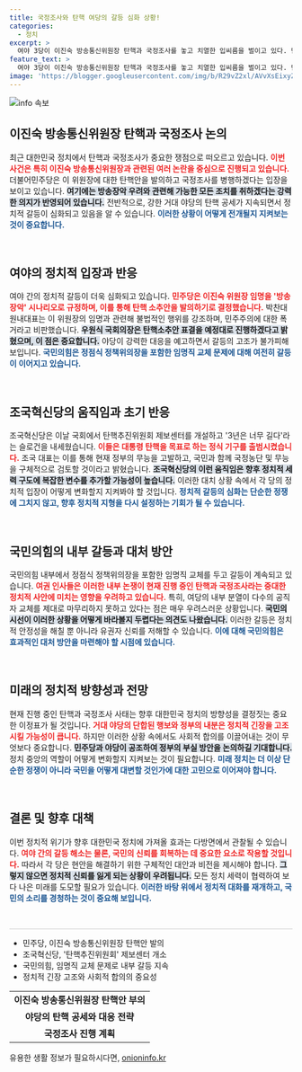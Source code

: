 ```yaml
---
title: 국정조사와 탄핵 여당의 갈등 심화 상황!
categories:
  - 정치
excerpt: >
  여야 3당이 이진숙 방송통신위원장 탄핵과 국정조사를 놓고 치열한 입씨름을 벌이고 있다. 민주당은 불법 이사 선임과 방송장악 시나리오를 강조하며 구체적 조치를 예고했고, 조국혁신당은 대통령 탄핵 목표를 선언했다. 국민의힘은 내부 갈등으로 혼란을 겪고 있다. 역대급 전투력의 정치 지형이 펼쳐지고 있다! 클릭하세요!
feature_text: >
  여야 3당이 이진숙 방송통신위원장 탄핵과 국정조사를 놓고 치열한 입씨름을 벌이고 있다. 민주당은 불법 이사 선임과 방송장악 시나리오를 강조하며 구체적 조치를 예고했고, 조국혁신당은 대통령 탄핵 목표를 선언했다. 국민의힘은 내부 갈등으로 혼란을 겪고 있다. 역대급 전투력의 정치 지형이 펼쳐지고 있다! 클릭하세요!
image: 'https://blogger.googleusercontent.com/img/b/R29vZ2xl/AVvXsEixyZcFfHzMRdzZMjFBmAUKJYCLCGyLL1o632UiGVXcaFdKo_bkvkuCioo0uUKlGfBVcT3P84aROyZIXSBEx3Aw5nCQ3pTgDom1WDC4m8eifvWiAmWEEVb4x6G_l8C0QH225ldMjyaFvpxGEBGNO37VmDTDMHGhJPq73UglMfDca1-0aw/s1600/blogspot.png'
---
```


<p><img src="https://blogger.googleusercontent.com/img/b/R29vZ2xl/AVvXsEixyZcFfHzMRdzZMjFBmAUKJYCLCGyLL1o632UiGVXcaFdKo_bkvkuCioo0uUKlGfBVcT3P84aROyZIXSBEx3Aw5nCQ3pTgDom1WDC4m8eifvWiAmWEEVb4x6G_l8C0QH225ldMjyaFvpxGEBGNO37VmDTDMHGhJPq73UglMfDca1-0aw/s1600/blogspot.png" alt="info 속보" /></p>

<h2 data-ke-size="size26">이진숙 방송통신위원장 탄핵과 국정조사 논의</h2>

<p data-ke-size="size16">최근 대한민국 정치에서 탄핵과 국정조사가 중요한 쟁점으로 떠오르고 있습니다. <b><span style="color: #ee2323;">이번 사건은 특히 이진숙 방송통신위원장과 관련된 여러 논란을 중심으로 진행되고 있습니다.</span></b> 더불어민주당은 이 위원장에 대한 탄핵안을 발의하고 국정조사를 병행하겠다는 입장을 보이고 있습니다. <b><span style="background-color: #21538527;">여기에는 방송장악 우려와 관련해 가능한 모든 조치를 취하겠다는 강력한 의지가 반영되어 있습니다.</span></b> 전반적으로, 강한 거대 야당의 탄핵 공세가 지속되면서 정치적 갈등이 심화되고 있음을 알 수 있습니다. <b><span style="color: #1a5490;">이러한 상황이 어떻게 전개될지 지켜보는 것이 중요합니다.</span></b></p>

<p data-ke-size="size16">&nbsp;</p>

<h2 data-ke-size="size26">여야의 정치적 입장과 반응</h2>

<p data-ke-size="size16">여야 간의 정치적 갈등이 더욱 심화되고 있습니다. <b><span style="color: #ee2323;">민주당은 이진숙 위원장 임명을 '방송 장악' 시나리오로 규정하며, 이를 통해 탄핵 소추안을 발의하기로 결정했습니다.</span></b> 박찬대 원내대표는 이 위원장의 임명과 관련해 불법적인 행위를 강조하며, 민주주의에 대한 폭거라고 비판했습니다. <b><span style="background-color: #21538527;">우원식 국회의장은 탄핵소추안 표결을 예정대로 진행하겠다고 밝혔으며, 이 점은 중요합니다.</span></b> 야당이 강력한 대응을 예고하면서 갈등의 고조가 불가피해 보입니다. <b><span style="color: #1a5490;">국민의힘은 정점식 정책위의장을 포함한 임명직 교체 문제에 대해 여전히 갈등이 이어지고 있습니다.</span></b></p>

<p data-ke-size="size16">&nbsp;</p>

<h2 data-ke-size="size26">조국혁신당의 움직임과 초기 반응</h2>

<p data-ke-size="size16">조국혁신당은 이날 국회에서 탄핵추진위원회 제보센터를 개설하고 '3년은 너무 길다'라는 슬로건을 내세웠습니다. <b><span style="color: #ee2323;">이들은 대통령 탄핵을 목표로 하는 정식 기구를 출범시켰습니다.</span></b> 조국 대표는 이를 통해 현재 정부의 무능을 고발하고, 국민과 함께 국정농단 및 무능을 구체적으로 검토할 것이라고 밝혔습니다. <b><span style="background-color: #21538527;">조국혁신당의 이런 움직임은 향후 정치적 세력 구도에 복잡한 변수를 추가할 가능성이 높습니다.</span></b> 이러한 대치 상황 속에서 각 당의 정치적 입장이 어떻게 변화할지 지켜봐야 할 것입니다. <b><span style="color: #1a5490;">정치적 갈등의 심화는 단순한 정쟁에 그치지 않고, 향후 정치적 지형을 다시 설정하는 기회가 될 수 있습니다.</span></b></p>

<p data-ke-size="size16">&nbsp;</p>

<h2 data-ke-size="size26">국민의힘의 내부 갈등과 대처 방안</h2>

<p data-ke-size="size16">국민의힘 내부에서 정점식 정책위의장을 포함한 임명직 교체를 두고 갈등이 계속되고 있습니다. <b><span style="color: #ee2323;">여권 인사들은 이러한 내부 논쟁이 현재 진행 중인 탄핵과 국정조사라는 중대한 정치적 사안에 미치는 영향을 우려하고 있습니다.</span></b> 특히, 여당의 내부 분열이 다수의 공직자 교체를 제대로 마무리하지 못하고 있다는 점은 매우 우려스러운 상황입니다. <b><span style="background-color: #21538527;">국민의 시선이 이러한 상황을 어떻게 바라볼지 두렵다는 의견도 나왔습니다.</span></b> 이러한 갈등은 정치적 안정성을 해칠 뿐 아니라 유권자 신뢰를 저해할 수 있습니다. <b><span style="color: #1a5490;">이에 대해 국민의힘은 효과적인 대처 방안을 마련해야 할 시점에 있습니다.</span></b></p>

<p data-ke-size="size16">&nbsp;</p>

<h2 data-ke-size="size26">미래의 정치적 방향성과 전망</h2>

<p data-ke-size="size16">현재 진행 중인 탄핵과 국정조사 사태는 향후 대한민국 정치의 방향성을 결정짓는 중요한 이정표가 될 것입니다. <b><span style="color: #ee2323;">거대 야당의 단합된 행보와 정부의 내분은 정치적 긴장을 고조시킬 가능성이 큽니다.</span></b> 하지만 이러한 상황 속에서도 사회적 합의를 이끌어내는 것이 무엇보다 중요합니다. <b><span style="background-color: #21538527;">민주당과 야당이 공조하여 정부의 부실 방안을 논의하길 기대합니다.</span></b> 정치 중앙의 역할이 어떻게 변화할지 지켜보는 것이 필요합니다. <b><span style="color: #1a5490;">미래 정치는 더 이상 단순한 정쟁이 아니라 국민을 어떻게 대변할 것인가에 대한 고민으로 이어져야 합니다.</span></b></p>

<p data-ke-size="size16">&nbsp;</p>

<h2 data-ke-size="size26">결론 및 향후 대책</h2>

<p data-ke-size="size16">이번 정치적 위기가 향후 대한민국 정치에 가져올 효과는 다방면에서 관찰될 수 있습니다. <b><span style="color: #ee2323;">여야 간의 갈등 해소는 물론, 국민의 신뢰를 회복하는 데 중요한 요소로 작용할 것입니다.</span></b> 따라서 각 당은 현안을 해결하기 위한 구체적인 대안과 비전을 제시해야 합니다. <b><span style="background-color: #21538527;">그렇지 않으면 정치적 신뢰를 잃게 되는 상황이 우려됩니다.</span></b> 모든 정치 세력이 협력하여 보다 나은 미래를 도모할 필요가 있습니다. <b><span style="color: #1a5490;">이러한 바탕 위에서 정치적 대화를 재개하고, 국민의 소리를 경청하는 것이 중요해 보입니다.</span></b></p>

<p data-ke-size="size16">&nbsp;</p>

<hr style="height: 1px; border: none; color: #ccc; background-color: #ccc;"/>

<ul>
    <li>민주당, 이진숙 방송통신위원장 탄핵안 발의</li>
    <li>조국혁신당, '탄핵추진위원회' 제보센터 개소</li>
    <li>국민의힘, 임명직 교체 문제로 내부 갈등 지속</li>
    <li>정치적 긴장 고조와 사회적 합의의 중요성</li>
</ul>

<table>
    <tr>
        <td style="text-align: center; height: 17px;"><b>이진숙 방송통신위원장 탄핵안 부의</b></td>
    </tr>
    <tr>
        <td style="text-align: center; height: 17px;"><b>야당의 탄핵 공세와 대응 전략</b></td>
    </tr>
    <tr>
        <td style="text-align: center; height: 17px;"><b>국정조사 진행 계획</b></td>
    </tr>
</table>
유용한 생활 정보가 필요하시다면, <a href="https://onioninfo.kr" rel="dofollow">onioninfo.kr</a>


